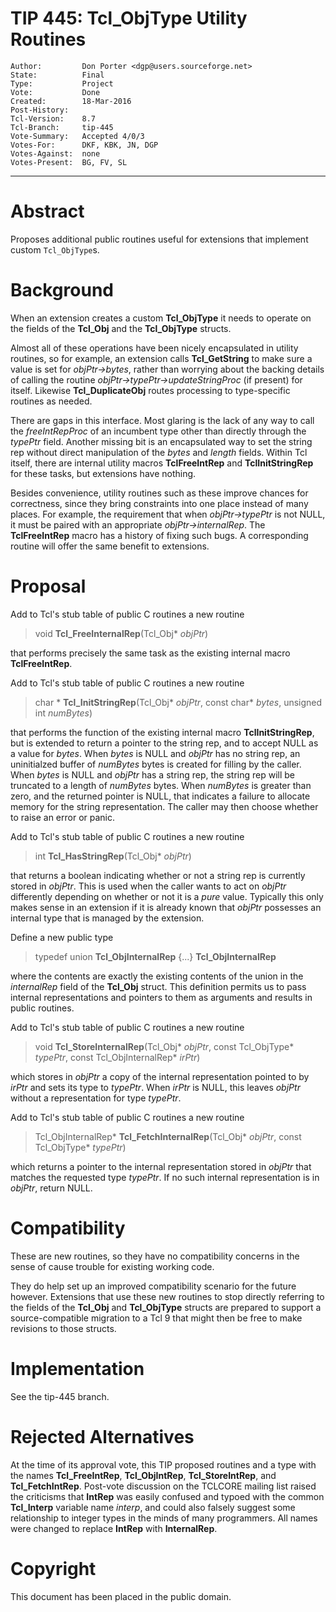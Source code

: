 # TIP 445: Tcl_ObjType Utility Routines
	Author:         Don Porter <dgp@users.sourceforge.net>
	State:          Final
	Type:           Project
	Vote:           Done
	Created:        18-Mar-2016
	Post-History:   
	Tcl-Version:	8.7
	Tcl-Branch:     tip-445
	Vote-Summary:   Accepted 4/0/3
	Votes-For:      DKF, KBK, JN, DGP
	Votes-Against:  none
	Votes-Present:  BG, FV, SL
-----

# Abstract

Proposes additional public routines useful for extensions that implement
custom `Tcl_ObjType`s.

# Background

When an extension creates a custom **Tcl\_ObjType** it needs to operate
on the fields of the **Tcl\_Obj** and the **Tcl\_ObjType** structs.

Almost all of these operations have been nicely encapsulated in utility
routines, so for example, an extension calls **Tcl\_GetString** to make
sure a value is set for _objPtr->bytes_, rather than worrying about the
backing details of calling the routine _objPtr->typePtr->updateStringProc_
\(if present\) for itself.  Likewise **Tcl\_DuplicateObj** routes
processing to type-specific routines as needed.

There are gaps in this interface.  Most glaring is the lack of any way
to call the _freeIntRepProc_ of an incumbent type other than directly
through the _typePtr_ field.  Another missing bit is an encapsulated way
to set the string rep without direct manipulation of the _bytes_
and _length_ fields.  Within Tcl itself, there are internal utility
macros **TclFreeIntRep** and **TclInitStringRep** for these tasks,
but extensions have nothing.

Besides convenience, utility routines such as these improve chances
for correctness, since they bring constraints into one place instead of
many places.  For example, the requirement that when _objPtr->typePtr_
is not NULL, it must be paired with an appropriate _objPtr->internalRep_.
The **TclFreeIntRep** macro has a history of fixing such bugs.  A
corresponding routine will offer the same benefit to extensions.

# Proposal

Add to Tcl's stub table of public C routines a new routine

 > void **Tcl\_FreeInternalRep**\(Tcl\_Obj\* _objPtr_\)

that performs precisely the same task as the existing internal
macro **TclFreeIntRep**.

Add to Tcl's stub table of public C routines a new routine 

 > char \* **Tcl\_InitStringRep**\(Tcl\_Obj\* _objPtr_, const char\* _bytes_, unsigned int _numBytes_\)

that performs the function of the existing internal
macro **TclInitStringRep**, but is extended to return a pointer to the
string rep, and to accept NULL as a value for _bytes_.  When _bytes_ is
NULL and _objPtr_ has no string rep, an uninitialzed buffer
of _numBytes_ bytes is created for filling by the caller.
When _bytes_ is NULL and _objPtr_ has a string rep, the string rep will
be truncated to a length of _numBytes_ bytes.  When _numBytes_ is 
greater than zero, and the returned pointer is NULL, that indicates a
failure to allocate memory for the string representation.  The caller
may then choose whether to raise an error or panic.

Add to Tcl's stub table of public C routines a new routine 

 > int **Tcl\_HasStringRep**\(Tcl\_Obj\* _objPtr_\)

that returns a boolean indicating whether or not a string rep
is currently stored in _objPtr_.  This is used when the caller
wants to act on _objPtr_ differently depending on whether or
not it is a _pure_ value.  Typically this only makes sense in
an extension if it is already known that _objPtr_ possesses
an internal type that is managed by the extension.

Define a new public type

 > typedef union **Tcl\_ObjInternalRep** \{...\} **Tcl\_ObjInternalRep**

where the contents are exactly the existing contents of the union
in the _internalRep_ field of the **Tcl\_Obj** struct.  This definition
permits us to pass internal representations and pointers to them as
arguments and results in public routines.

Add to Tcl's stub table of public C routines a new routine 

 > void **Tcl\_StoreInternalRep**\(Tcl\_Obj\* _objPtr_, const Tcl\_ObjType\* _typePtr_, const Tcl\_ObjInternalRep\* _irPtr_\)

which stores in _objPtr_ a copy of the internal representation pointed
to by _irPtr_ and sets its type to _typePtr_.  When _irPtr_ is NULL,
this leaves _objPtr_ without a representation for type _typePtr_.

Add to Tcl's stub table of public C routines a new routine 

 > Tcl\_ObjInternalRep\* **Tcl\_FetchInternalRep**\(Tcl\_Obj\* _objPtr_, const Tcl\_ObjType\* _typePtr_\)

which returns a pointer to the internal representation stored
in _objPtr_ that matches the requested type _typePtr_.  If no such
internal representation is in _objPtr_, return NULL.

# Compatibility

These are new routines, so they have no compatibility concerns in
the sense of cause trouble for existing working code.

They do help set up an improved compatibility scenario for the future
however.  Extensions that use these new routines to stop directly
referring to the fields of the **Tcl\_Obj** and **Tcl\_ObjType** structs
are prepared to support a source-compatible migration to a Tcl 9 that
might then be free to make revisions to those structs.

# Implementation

See the tip-445 branch.

# Rejected Alternatives

At the time of its approval vote, this TIP proposed routines and a type 
with the names **Tcl\_FreeIntRep**, **Tcl\_ObjIntRep**, **Tcl\_StoreIntRep**,
and **Tcl\_FetchIntRep**.  Post-vote discussion on the TCLCORE mailing list
raised the criticisms that **IntRep** was easily confused and typoed with
the common **Tcl\_Interp** variable name *interp*, and could also falsely
suggest some relationship to integer types in the minds of many programmers.
All names were changed to replace **IntRep** with **InternalRep**.

# Copyright

This document has been placed in the public domain.

